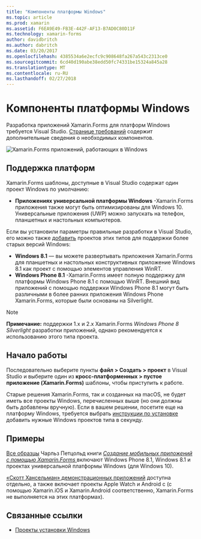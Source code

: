 ```yaml
---
title: "Компоненты платформы Windows"
ms.topic: article
ms.prod: xamarin
ms.assetid: F6EA9E49-FB3E-442F-AF13-B7AD0C80D11F
ms.technology: xamarin-forms
author: davidbritch
ms.author: dabritch
ms.date: 03/20/2017
ms.openlocfilehash: 4385534a6e2ecfc9c908648fa267a543c2313ce0
ms.sourcegitcommit: 6cd40d190abe38edd50fc74331be15324a845a28
ms.translationtype: MT
ms.contentlocale: ru-RU
ms.lasthandoff: 02/27/2018
---
```

# <a name="windows-platform-features"></a>Компоненты платформы Windows

Разработка приложений Xamarin.Forms для платформ Windows требуется Visual Studio. [Странице требований](~/xamarin-forms/get-started/installation.md) содержит дополнительные сведения о необходимых компонентов.

![](images/allhanselman.png "Xamarin.Forms приложений, работающих в Windows")

## <a name="platform-support"></a>Поддержка платформ

Xamarin.Forms шаблоны, доступные в Visual Studio содержат один проект Windows по умолчанию:

* **Приложениях универсальной платформы Windows** -Xamarin.Forms приложения также могут быть оптимизированы для Windows 10. Универсальные приложения (UWP) можно запускать на телефон, планшетных и настольных компьютеров.

Если вы установили параметры правильные разработки в Visual Studio, его можно также [добавить](installation/index.md) проектов этих типов для поддержки более старых версий Windows:

* **Windows 8.1** — вы можете развертывать приложения Xamarin.Forms для планшетных и настольных конструктивных приложение Windows 8.1 как проект с помощью элементов управления WinRT.
* **Windows Phone 8.1** -Xamarin.Forms имеет полную поддержку для платформы Windows Phone 8.1 с помощью WinRT. Внешний вид приложений с помощью поддержки Windows Phone 8.1 могут быть различными в более ранних приложения Windows Phone Xamarin.Forms, которые были основаны на Silverlight.


> [!NOTE]
> **Примечание:** поддержки 1.x и 2.x Xamarin.Forms _Windows Phone 8 Silverlight_ разработки приложений, однако рекомендуется к использованию этого типа проекта.


## <a name="getting-started"></a>Начало работы

Последовательно выберите пункты **файл > Создать > проект** в Visual Studio и выберите один из **кросс-платформенных > пустое приложение (Xamarin.Forms)** шаблоны, чтобы приступить к работе.

Старые решения Xamarin.Forms, так и созданных на macOS, не будет иметь все проекты Windows, перечисленных выше (но они должны быть добавлены вручную).
Если в вашем решении, посетите еще на платформу Windows, требуется выбрать [инструкции по установке](installation/index.md) добавить нужные Windows проектов типа в секунду.


## <a name="samples"></a>Примеры

[Все образцы](https://github.com/xamarin/xamarin-forms-book-preview-2) Чарльз Петцольд книги [ *Создание мобильных приложений с помощью Xamarin.Forms* ](~/xamarin-forms/creating-mobile-apps-xamarin-forms/index.md) включают Windows Phone 8.1, Windows 8.1 и проектах универсальной платформы Windows (для Windows 10).

[«Скотт Хансельман» демонстрационных приложений](https://github.com/jamesmontemagno/Hanselman.Forms) доступна отдельно, а также включает проекты Apple Watch и Android с (с помощью Xamarin.iOS и Xamarin.Android соответственно, Xamarin.Forms не выполняется на этих платформах).


## <a name="related-links"></a>Связанные ссылки

- [Проекты установки Windows](~/xamarin-forms/platform/windows/installation/index.md)
